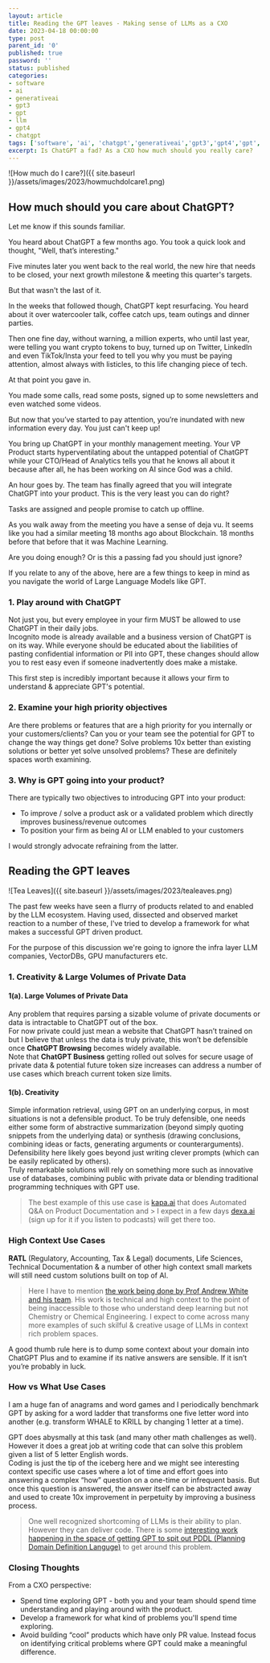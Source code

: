 ```yaml
---
layout: article
title: Reading the GPT leaves - Making sense of LLMs as a CXO
date: 2023-04-18 00:00:00
type: post
parent_id: '0'
published: true
password: ''
status: published
categories:
- software
- ai
- generativeai
- gpt3
- gpt
- llm
- gpt4
- chatgpt
tags: ['software', 'ai', 'chatgpt','generativeai','gpt3','gpt4','gpt','llm','chatgpt']
excerpt: Is ChatGPT a fad? As a CXO how much should you really care?
---
```


![How much do I care?]({{ site.baseurl }}/assets/images/2023/howmuchdoIcare1.png)

## How much should you care about ChatGPT?

Let me know if this sounds familiar.

You heard about ChatGPT a few months ago. You took a quick look and thought,  "Well, that’s interesting."   

Five minutes later you went back to the real world, the new hire that needs to be closed, your next growth milestone & meeting this quarter's targets.    

But that wasn't the last of it.   

In the weeks that followed though, ChatGPT kept resurfacing. You heard about it over watercooler talk, coffee catch ups, team outings and dinner parties.   

Then one fine day, without warning, a million experts, who until last year, were telling you want crypto tokens to buy, turned up on Twitter, LinkedIn and even TikTok/Insta your feed to tell you why you must be paying attention, almost always with listicles, to this life changing piece of tech.    

At that point you gave in.   

You made some calls, read some posts, signed up to some newsletters and even watched some videos.   

But now that you’ve started to pay attention, you’re inundated with new information every day. You just can't keep up!    

You bring up ChatGPT in your monthly management meeting. Your VP Product starts hyperventilating about the untapped potential of ChatGPT while your CTO/Head of Analytics tells you that he knows all about it because after all, he has been working on AI since God was a child.   

An hour goes by. The team has finally agreed that you will integrate ChatGPT into your product. This is the very least you can do right? 

Tasks are assigned and people promise to catch up offline.   

As you walk away from the meeting you have a sense of deja vu. It seems like you had a similar meeting 18 months ago about Blockchain. 18 months before that before that it was Machine Learning.   

Are you doing enough? Or is this a passing fad you should just ignore?   

If you relate to any of the above, here are a few things to keep in mind as you navigate the world of Large Language Models like GPT.

### 1. Play around with ChatGPT

Not just you, but every employee in your firm MUST be allowed to use ChatGPT in their daily jobs.   
Incognito mode is already available and a business version of ChatGPT is on its way. While everyone should be educated about the liabilities of pasting confidential information or PII into GPT, these changes should allow you to rest easy even if someone inadvertently does make a mistake.

This first step is incredibly important because it allows your firm to understand & appreciate GPT's potential.

### 2. Examine your high priority objectives

Are there problems or features that are a high priority for you internally or your customers/clients?
Can you or your team see the potential for GPT to change the way things get done?
Solve problems 10x better than existing solutions or better yet solve unsolved problems?
These are definitely spaces worth examining.

### 3. Why is GPT going into your product?

There are typically two objectives to introducing GPT into your product:
- To improve / solve a product ask or a validated problem which directly improves business/revenue outcomes
- To position your firm as being AI or LLM enabled to your customers   

I would strongly advocate refraining from the latter.    

## Reading the GPT leaves

![Tea Leaves]({{ site.baseurl }}/assets/images/2023/tealeaves.png)

The past few weeks have seen a flurry of products related to and enabled by the LLM ecosystem. Having used, dissected and observed market reaction to a number of these, I've tried to develop a framework for what makes a successful GPT driven product.   

For the purpose of this discussion we're going to ignore the infra layer LLM companies,  VectorDBs, GPU manufacturers etc.   

### 1. Creativity & Large Volumes of Private Data

#### 1(a). Large Volumes of Private Data

Any problem that requires parsing a sizable volume of private documents or data is intractable to ChatGPT out of the box.   
For now private could just mean a website that ChatGPT hasn’t trained on but I believe that unless the data is truly private, this won’t be defensible once **ChatGPT Browsing** becomes widely available.  
Note that **ChatGPT Business** getting rolled out solves for secure usage of private data & potential future token size increases can address a number of use cases which breach current token size limits.  

#### 1(b). Creativity

Simple information retrieval, using GPT on an underlying corpus, in most situations is not a defensible product. To be truly defensible, one needs either some form of abstractive summarization (beyond simply quoting snippets from the underlying data) or synthesis (drawing conclusions, combining ideas or facts, generating arguments or counterarguments).  
Defensibility here likely goes beyond just writing clever prompts (which can be easily replicated by others).    
Truly remarkable solutions will rely on something more such as innovative use of databases, combining public with private data or blending traditional programming techniques with GPT use.

> The best example of this use case is [kapa.ai](https://kapa.ai) that does Automated Q&A on Product Documentation and > I expect in a few days [dexa.ai](dexa.ai) (sign up for it if you listen to podcasts) will get there too.

### High Context Use Cases

**RATL** (Regulatory, Accounting, Tax & Legal) documents, Life Sciences, Technical Documentation & a number of other high context small markets will still need custom solutions built on top of AI.

> Here I have to mention [the work being done by Prof Andrew White and his team](https://thewhitelab.org/). His work is technical and high context to the point of being inaccessible to those who understand deep learning but not Chemistry or Chemical Engineering. I expect to come across many more examples of such skilful & creative usage of LLMs in context rich problem spaces.

A good thumb rule here is to dump some context about your domain into ChatGPT Plus and to examine if its native answers are sensible. If it isn’t you’re probably in luck.

### How vs What Use Cases
I am a huge fan of anagrams and word games and I periodically benchmark GPT by asking for a word ladder that transforms one five letter word into another (e.g. transform WHALE to KRILL by changing 1 letter at a time).  

GPT does abysmally at this task (and many other math challenges as well). However it does a great job at writing code that can solve this problem given a list of 5 letter English words.   
Coding is just the tip of the iceberg here and we might see interesting context specific use cases where a lot of time and effort goes into answering a complex “how” question on a one-time or infrequent basis. But once this question is answered, the answer itself can be abstracted away and used to create 10x improvement in perpetuity by improving a business process.

> One well recognized shortcoming of LLMs is their ability to plan. However they can deliver code. There is some [interesting work happening in the space of getting GPT to spit out PDDL (Planning Domain Definition Languge)](https://arxiv.org/abs/2304.11477) to get around this problem.  

     

   
### Closing Thoughts

From a CXO perspective:
- Spend time exploring GPT - both you and your team should spend time understanding and playing around with the product.
- Develop a framework for what kind of problems you'll spend time exploring.
- Avoid building “cool” products which have only PR value. Instead focus on identifying critical problems where GPT could make a meaningful difference.



